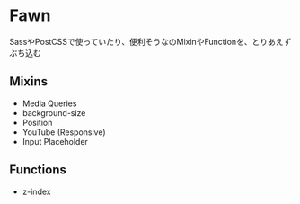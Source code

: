 # Fawn

SassやPostCSSで使っていたり、便利そうなのMixinやFunctionを、とりあえずぶち込む

## Mixins

- Media Queries
- background-size
- Position
- YouTube (Responsive)
- Input Placeholder

## Functions

- z-index